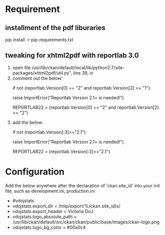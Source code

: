 <h1>Requirement</h1>

<h2>installment of the pdf liburaries</h2>
<p>pip install -r pip-requirements.txt
</p>

<h2>tweaking for xhtml2pdf with reportlab 3.0</h2>

<ol>
<li>open file /usr/lib/ckan/default/local/lib/python2.7/site-packages/xhtml2pdf/util.py", line 39, in <module></li>
<li>comment out the below: 
<p>if not (reportlab.Version[0] == "2" and reportlab.Version[2] >= "1"):</p>
<p>raise ImportError("Reportlab Version 2.1+ is needed!")</p>
<p>REPORTLAB22 = (reportlab.Version[0] == "2" and reportlab.Version[2] >= "2")
</p>
</li>

<li>add the below:
<p>if not (reportlab.Version[:3]>="2.1"):</p>
<p>raise ImportError("Reportlab Version 2.1+ is needed!")</p>
<p>REPORTLAB22 = (reportlab.Version[:3]>="2.1")</p>
</li>
</ol>

<h1>Configuration</h1>
<p>Add the below anywhere after the declaration of 'ckan.site_id' into your init file, such as development.ini, production.ini</p>
<ul>
<li>#vdojstats</li>
<li>vdojstats.export_dir = /tmp/export/%(ckan.site_id)s/</li>
<li>vdojstats.export_header = Victoria DoJ</li>
<li>vdojstats.logo_absolute_path = /usr/lib/ckan/default/src/ckan/ckan/public/base/images/ckan-logo.png</li>
<li>vdojstats.logo_bg_color = #00a0c4</li>
</ul>







